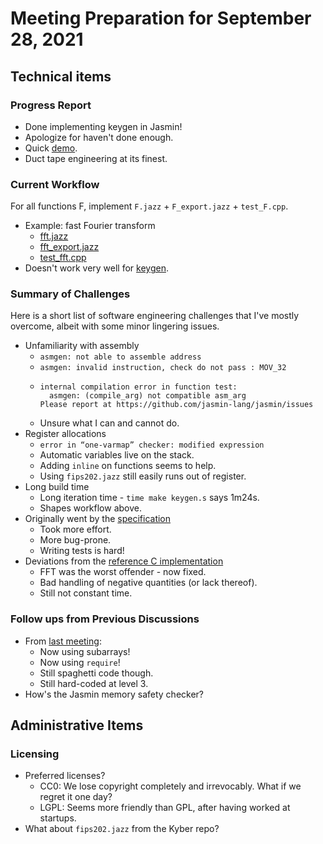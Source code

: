 # Meeting Preparation for September 28, 2021

## Technical items

### Progress Report

* Done implementing keygen in Jasmin!
* Apologize for haven't done enough.
* Quick [demo](../tests/test_keygen.cpp).
* Duct tape engineering at its finest.

### Current Workflow

For all functions F, implement `F.jazz` + `F_export.jazz` + `test_F.cpp`.
* Example: fast Fourier transform
	* [fft.jazz](../src/fft.jazz)
	* [fft\_export.jazz](../tests/fft_export.jazz)
	* [test\_fft.cpp](../tests/test_fft.cpp)
* Doesn't work very well for [keygen](../src/keygen.jazz).

### Summary of Challenges

Here is a short list of software engineering challenges that I've mostly overcome,
albeit with some minor lingering issues.

* Unfamiliarity with assembly
	* `asmgen: not able to assemble address`
	* `asmgen: invalid instruction, check do not pass : MOV_32`
	*
          internal compilation error in function test:
	        asmgen: (compile_arg) not compatible asm_arg
          Please report at https://github.com/jasmin-lang/jasmin/issues
	    
	* Unsure what I can and cannot do.
* Register allocations
	* `error in “one-varmap” checker: modified expression`
	* Automatic variables live on the stack.
	* Adding `inline` on functions seems to help.
	* Using `fips202.jazz` still easily runs out of register.
* Long build time
	* Long iteration time - `time make keygen.s` says 1m24s.
	* Shapes workflow above.
* Originally went by the [specification](https://pq-crystals.org/dilithium/data/dilithium-specification-round3-20210208.pdf)
	* Took more effort.
	* More bug-prone.
	* Writing tests is hard!
* Deviations from the [reference C implementation](https://github.com/ethanlee515/dilithium)
	* FFT was the worst offender - now fixed.
	* Bad handling of negative quantities (or lack thereof).
	* Still not constant time.

### Follow ups from Previous Discussions

* From [last meeting](./9-14-prep.md):
	* Now using subarrays!
	* Now using `require`!
	* Still spaghetti code though.
	* Still hard-coded at level 3.
* How's the Jasmin memory safety checker?

## Administrative Items

### Licensing

* Preferred licenses?
	* CC0: We lose copyright completely and irrevocably. What if we regret it one day?
	* LGPL: Seems more friendly than GPL, after having worked at startups.
* What about `fips202.jazz` from the Kyber repo?
